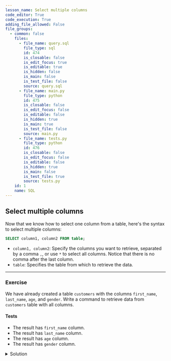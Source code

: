 ```yaml
---
lesson_name: Select multiple columns
code_editor: True
code_execution: True
adding_file_allowed: False
file_groups:
  - common: false
    files:
      - file_name: query.sql
        file_type: sql
        id: 474
        is_closable: false
        is_edit_focus: true
        is_editable: true
        is_hidden: false
        is_main: false
        is_test_file: false
        source: query.sql
      - file_name: main.py
        file_type: python
        id: 475
        is_closable: false
        is_edit_focus: false
        is_editable: false
        is_hidden: true
        is_main: true
        is_test_file: false
        source: main.py
      - file_name: tests.py
        file_type: python
        id: 476
        is_closable: false
        is_edit_focus: false
        is_editable: false
        is_hidden: true
        is_main: false
        is_test_file: true
        source: tests.py
    id: 1
    name: SQL
---
```


## Select multiple columns

Now that we know how to select one column from a table, here's the syntax to select multiple columns:

```sql
SELECT column1, column2 FROM table;
```

- `column1, column2`: Specify the columns you want to retrieve, separated by a comma `,`, or use `*` to select all columns. Notice that there is no comma after the last column.
- `table`: Specifies the table from which to retrieve the data.

---

### Exercise

We have already created a table `customers` with the columns `first_name`, `last_name`, `age`, and `gender`. Write a command to retrieve data from `customers` table with all columns.

#### Tests

<ul>
<li id="test-1">The result has <code>first_name</code> column.</li>
<li id="test-2">The result has <code>last_name</code> column.</li>
<li id="test-3">The result has <code>age</code> column.</li>
<li id="test-4">The result has <code>gender</code> column.</li>
</ul>

<details class="border border-red-500 px-4 cursor-pointer">
<summary class="select-none">Solution</summary>

```sql
SELECT * FROM customers;
```

```sql
SELECT first_name, last_name, age, gender FROM customers;
```

</details>
